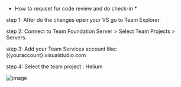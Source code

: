   * How to requset for code review and do check-in *


  step 1: After do the changes open your VS go to Team Explorer.

  step 2: Connect to Team Foundation Server > Select Team Projects > Servers.

  step 3: Add your Team Services account like: ({youraccount}.visualstudio.com

  step 4: Select the team project : Helium

  ![image](https://cloud.githubusercontent.com/assets/27442147/25413877/5f5f844a-2a4b-11e7-9b70-9767c90364ad.png)
  
  
